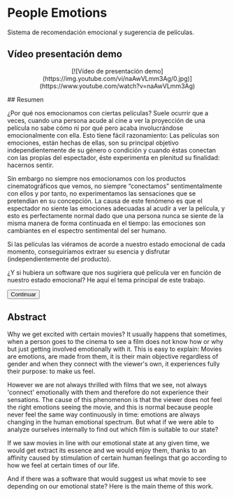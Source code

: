 # People Emotions

Sistema de recomendación emocional y sugerencia de películas.

## Vídeo presentación demo

<p align="center">
  [![Vídeo de presentación demo](https://img.youtube.com/vi/naAwVLmm3Ag/0.jpg)](https://www.youtube.com/watch?v=naAwVLmm3Ag)
</p>
## Resumen

¿Por qué nos emocionamos con ciertas películas? Suele ocurrir que a veces, cuando una persona acude al cine a ver la proyección de una película no sabe cómo ni por qué pero acaba involucrándose emocionalmente con ella. Esto tiene fácil razonamiento: Las películas son emociones, están hechas de ellas, son su principal objetivo independientemente de su género o condición y cuando éstas conectan con las propias del espectador, éste experimenta en plenitud su finalidad: hacernos sentir.

Sin embargo no siempre nos emocionamos con los productos cinematográficos que vemos, no siempre “conectamos” sentimentalmente con ellos y por tanto, no experimentamos las sensaciones que se pretendían en su concepción. La causa de este fenómeno es que el espectador no siente las emociones adecuadas al acudir a ver la película, y esto es perfectamente normal dado que una persona nunca se siente de la misma manera de forma continuada en el tiempo: las emociones son cambiantes en el espectro sentimental del ser humano.

Si las películas las viéramos de acorde a nuestro estado emocional de cada momento, conseguiríamos extraer su esencia y disfrutar (independientemente del producto).

¿Y si hubiera un software que nos sugiriera qué película ver en función de nuestro estado emocional? He aquí el tema principal de este trabajo.

<button class="button-save large">Continuar </button>

## Abstract

Why we get excited with certain movies? It usually happens that sometimes, when a person goes to the cinema to see a film does not know how or why but just getting involved emotionally with it. This is easy to explain: Movies are emotions, are made from them, it is their main objective regardless of gender and when they connect with the viewer's own, it experiences fully their purpose: to make us feel.

However we are not always thrilled with films that we see, not always 'connect' emotionally with them and therefore do not experience their sensations. The cause of this phenomenon is that the viewer does not feel the right emotions seeing the movie, and this is normal because people never feel the same way continuously in time: emotions are always changing in the human emotional spectrum. But what if we were able to analyze ourselves internally to find out which film is suitable to our state?

If we saw movies in line with our emotional state at any given time, we would get extract its essence and we would enjoy them, thanks to an affinity caused by stimulation of certain human feelings that go according to how we feel at certain times of our life.

And if there was a software that would suggest us what movie to see depending on our emotional state? Here is the main theme of this work.
